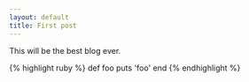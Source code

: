 ```yaml
---
layout: default
title: First post
---
```


This will be the best blog ever.

{% highlight ruby %}
def foo
  puts 'foo'
end
{% endhighlight %}
